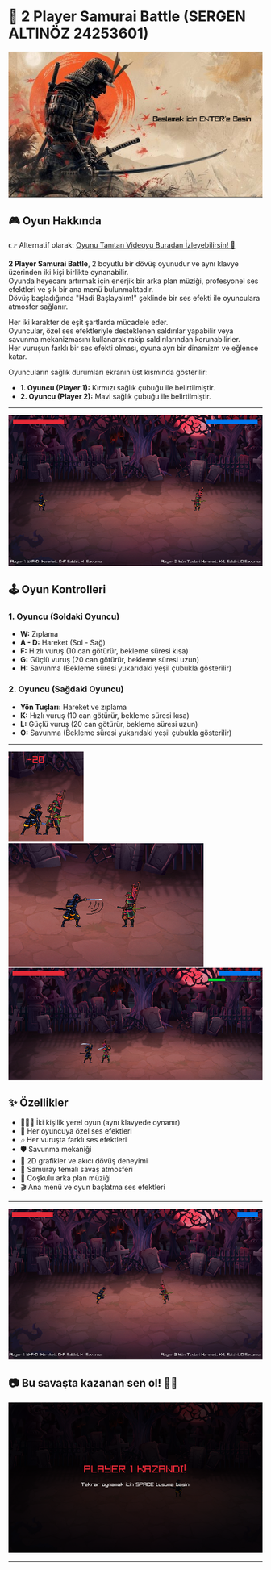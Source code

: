 # 🥷 2 Player Samurai Battle         (SERGEN ALTINÖZ 24253601)

![ANA MENU](oyun-resimleri/AnaMenu.PNG)

## 🎮 Oyun Hakkında
👉 Alternatif olarak: [Oyunu Tanıtan Videoyu Buradan İzleyebilirsin! 🎥](https://youtu.be/5-tC_zgC3Do)

**2 Player Samurai Battle**, 2 boyutlu bir dövüş oyunudur ve aynı klavye üzerinden iki kişi birlikte oynanabilir.  
Oyunda heyecanı artırmak için enerjik bir arka plan müziği, profesyonel ses efektleri ve şık bir ana menü bulunmaktadır.  
Dövüş başladığında "Hadi Başlayalım!" şeklinde bir ses efekti ile oyunculara atmosfer sağlanır.

Her iki karakter de eşit şartlarda mücadele eder.  
Oyuncular, özel ses efektleriyle desteklenen saldırılar yapabilir veya savunma mekanizmasını kullanarak rakip saldırılarından korunabilirler.  
Her vuruşun farklı bir ses efekti olması, oyuna ayrı bir dinamizm ve eğlence katar.

Oyuncuların sağlık durumları ekranın üst kısmında gösterilir:
- **1. Oyuncu (Player 1):** Kırmızı sağlık çubuğu ile belirtilmiştir.
- **2. Oyuncu (Player 2):** Mavi sağlık çubuğu ile belirtilmiştir.

---
![OYUN](oyun-resimleri/Playing.PNG)

## 🕹️ Oyun Kontrolleri

### 1. Oyuncu (Soldaki Oyuncu)
- **W:** Zıplama
- **A - D:** Hareket (Sol - Sağ)
- **F:** Hızlı vuruş (10 can götürür, bekleme süresi kısa)
- **G:** Güçlü vuruş (20 can götürür, bekleme süresi uzun)
- **H:** Savunma (Bekleme süresi yukarıdaki yeşil çubukla gösterilir)

### 2. Oyuncu (Sağdaki Oyuncu)
- **Yön Tuşları:** Hareket ve zıplama
- **K:** Hızlı vuruş (10 can götürür, bekleme süresi kısa)
- **L:** Güçlü vuruş (20 can götürür, bekleme süresi uzun)
- **O:** Savunma (Bekleme süresi yukarıdaki yeşil çubukla gösterilir)

---
![OYUN](oyun-resimleri/2vurus.PNG)
![OYUN](oyun-resimleri/vurus1.PNG)
![OYUN](oyun-resimleri/savunma.PNG)
## ✨ Özellikler

- 🧑‍🤝‍🧑 İki kişilik yerel oyun (aynı klavyede oynanır)
- 🎵 Her oyuncuya özel ses efektleri
- 🎶 Her vuruşta farklı ses efektleri
- 🛡️ Savunma mekaniği
- 🎨 2D grafikler ve akıcı dövüş deneyimi
- 🏮 Samuray temalı savaş atmosferi
- 🎼 Coşkulu arka plan müziği
- 🎬 Ana menü ve oyun başlatma ses efektleri

---
![OYUN](oyun-resimleri/3oynanis.PNG)
## 📷 Bu savaşta kazanan sen ol! 🥷🔥

![2 Player Samurai Battle](oyun-resimleri/Kazandi.PNG)

---
